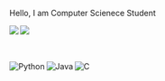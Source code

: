 Hello, I am Computer Scienece Student 

<img align="left" width="%47" src="https://github-readme-stats-sigma-five.vercel.app/api?username=blindka&show_icons=true&theme=radical" />
<img  width="%47" src="https://github-readme-stats-sigma-five.vercel.app/api/top-langs/?username=blindka&layout=compact" />


<br><br>
<img align="left" alt="Python" src="https://img.shields.io/badge/python-3670A0?style=for-the-badge&logo=python&logoColor=ffdd54" />
<img align="left" alt="Java" src="https://img.shields.io/badge/java-%23ED8B00.svg?style=for-the-badge&logo=openjdk&logoColor=white" />
<img alt="C" src="https://img.shields.io/badge/c-%2300599C.svg?style=for-the-badge&logo=c&logoColor=white" />





